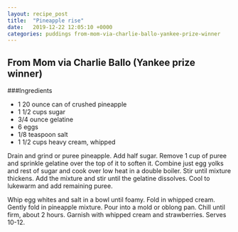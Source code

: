 ```yaml
---
layout: recipe_post
title:  "Pineapple rise"
date:   2019-12-22 12:05:10 +0000
categories: puddings from-mom-via-charlie-ballo-yankee-prize-winner
---
```


## From Mom via Charlie Ballo (Yankee prize winner)
###Ingredients
* 1 20 ounce can of crushed pineapple
* 1 1/2 cups sugar
* 3/4 ounce gelatine
* 6 eggs
* 1/8 teaspoon salt
* 1 1/2 cups heavy cream, whipped


Drain and grind or puree pineapple. Add half sugar. Remove 1 cup of puree and sprinkle gelatine over the top of it to soften it. Combine just egg yolks and rest of sugar and cook over low heat in a double boiler. Stir until mixture thickens. Add the mixture and stir until the gelatine dissolves. Cool to lukewarm and add remaining puree. 

Whip egg whites and salt in a bowl until foamy. Fold in whipped cream. Gently fold in pineapple mixture. Pour into a mold or oblong pan. Chill until firm, about 2 hours. Garnish with whipped cream and strawberries. Serves 10-12.
